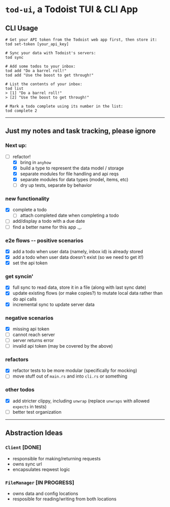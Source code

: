 # `tod-ui`, a Todoist TUI & CLI App 

## CLI Usage

```shell
# Get your API token from the Todoist web app first, then store it:
tod set-token [your_api_key]

# Sync your data with Todoist's servers:
tod sync

# Add some todos to your inbox:
tod add "Do a barrel roll!"
tod add "Use the boost to get through!"

# List the contents of your inbox:
tod list
> [1] "Do a barrel roll!"
> [2] "Use the boost to get through!"

# Mark a todo complete using its number in the list:
tod complete 2
```

---

## Just my notes and task tracking, please ignore

### Next up:
- [ ] refactor!
  - [x] bring in `anyhow`
  - [x] build a type to represent the data model / storage
  - [x] separate modules for file handling and api reqs
  - [x] separate modules for data types (model, items, etc)
  - [ ] dry up tests, separate by behavior

### new functionality
- [x] complete a todo
  - [ ] attach completed date when completing a todo
- [ ] add/display a todo with a due date
- [ ] find a better name for this app ._.

### e2e flows -- positive scenarios
- [x] add a todo when user data (namely, inbox id) is already stored
- [x] add a todo when user data doesn't exist (so we need to get it!)
- [x] set the api token

### get syncin'
- [x] full sync to read data, store it in a file (along with last sync date)
- [x] update existing flows (or make copies?) to mutate local data rather than do api calls
- [x] incremental sync to update server data

### negative scenarios
- [x] missing api token
- [ ] cannot reach server
- [ ] server returns error
- [ ] invalid api token (may be covered by the above)

### refactors
- [x] refactor tests to be more modular (specifically for mocking)
- [ ] move stuff out of `main.rs` and into `cli.rs` or something

### other todos
- [x] add stricter clippy, including `unwrap` (replace `unwraps` with allowed `expects` in tests)
- [ ] better test organization

---

## Abstraction Ideas

### `Client` [DONE]
- responsible for making/returning requests
- owns sync url
- encapsulates reqwest logic

### `FileManager` [IN PROGRESS]
- owns data and config locations
- resposible for reading/writing from both locations
